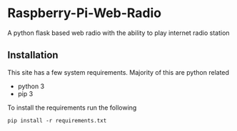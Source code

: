 # Raspberry-Pi-Web-Radio

A python flask based web radio with the ability to play internet radio station

## Installation

This site has a few system requirements. Majority of this are python related

* python 3
* pip 3

To install the requirements run the following

```shell
pip install -r requirements.txt
```